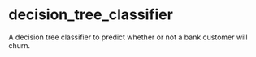 # decision_tree_classifier
A decision tree classifier  to predict whether or not a bank customer will churn.
